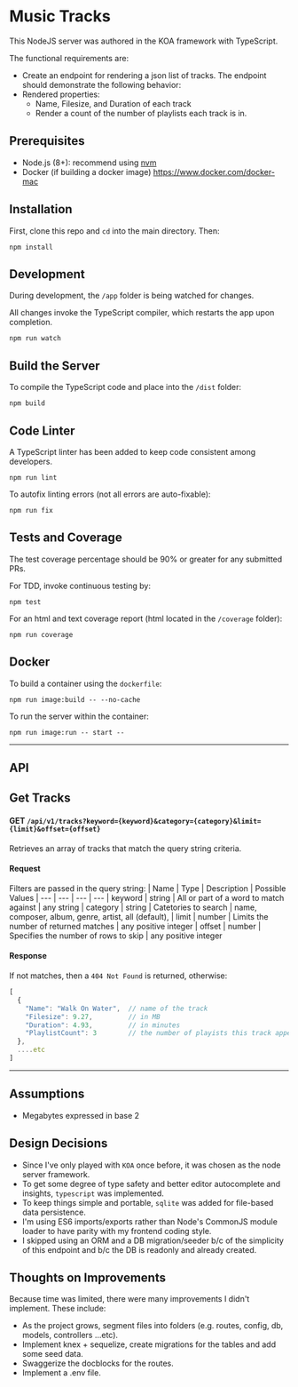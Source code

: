 # Music Tracks
This NodeJS server was authored in the KOA framework with TypeScript.


The functional requirements are:
* Create an endpoint for rendering a json list of tracks. The endpoint should demonstrate the following behavior:
* Rendered properties:
  * Name, Filesize, and Duration of each track
  * Render a count of the number of playlists each track is in.

## Prerequisites
* Node.js (8+): recommend using [nvm](https://github.com/creationix/nvm)
* Docker (if building a docker image) https://www.docker.com/docker-mac

## Installation
First, clone this repo and `cd` into the main directory.  Then:
```shell
npm install
```

## Development
During development, the `/app` folder is being watched for changes.

All changes invoke the TypeScript compiler, which restarts the app upon completion.
```shell
npm run watch
```

## Build the Server
To compile the TypeScript code and place into the `/dist` folder:
```shell
npm build
```

## Code Linter
A TypeScript linter has been added to keep code consistent among developers.
```shell
npm run lint
```
To autofix linting errors (not all errors are auto-fixable):
```shell
npm run fix
```

## Tests and Coverage
The test coverage percentage should be 90% or greater for any submitted PRs.

For TDD, invoke continuous testing by:
```shell
npm test
```
For an html and text coverage report (html located in the `/coverage` folder):
```shell
npm run coverage
```

## Docker
To build a container using the `dockerfile`:
```shell
npm run image:build -- --no-cache
```

To run the server within the container:
```shell
npm run image:run -- start --
```

---

## API

## Get Tracks
#### GET `/api/v1/tracks?keyword={keyword}&category={category}&limit={limit}&offset={offset}`
Retrieves an array of tracks that match the query string criteria.
#### Request
Filters are passed in the query string:
| Name | Type | Description | Possible Values
| --- | --- | --- | ---
| keyword | string | All or part of a word to match against | any string
| category | string | Catetories to search | name, composer, album, genre, artist, all (default),
| limit | number | Limits the number of returned matches | any positive integer
| offset | number | Specifies the number of rows to skip | any positive integer
#### Response
If not matches, then a `404 Not Found` is returned, otherwise:
```js
[
  {
    "Name": "Walk On Water",  // name of the track
    "Filesize": 9.27,         // in MB
    "Duration": 4.93,         // in minutes
    "PlaylistCount": 3        // the number of playists this track appears in
  },
  ....etc
]
```


---

## Assumptions
* Megabytes expressed in base 2

## Design Decisions
* Since I've only played with `KOA` once before, it was chosen as the node server framework.
* To get some degree of type safety and better editor autocomplete and insights, `typescript` was implemented.
* To keep things simple and portable, `sqlite` was added for file-based data persistence.
* I'm using ES6 imports/exports rather than Node's CommonJS module loader to have parity with my frontend coding style.
* I skipped using an ORM and a DB migration/seeder b/c of the simplicity of this endpoint and b/c the DB is readonly and already created.

## Thoughts on Improvements
Because time was limited, there were many improvements I didn't implement.  These include:
* As the project grows, segment files into folders (e.g. routes, config, db, models, controllers ...etc).
* Implement knex + sequelize, create migrations for the tables and add some seed data.
* Swaggerize the docblocks for the routes.
* Implement a .env file.
